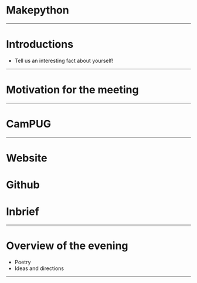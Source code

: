 # Makepython

---

# Introductions

- Tell us an interesting fact about yourself!

---

# Motivation for the meeting

---

# CamPUG

---

# Website
# Github
# Inbrief

---

# Overview of the evening

- Poetry
- Ideas and directions

---

